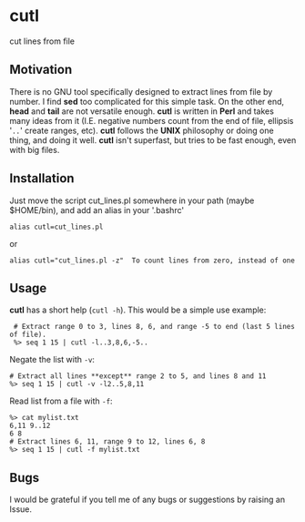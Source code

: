 # cutl
cut lines from file

## Motivation
There is no GNU tool specifically designed to extract lines from file by number. I find **sed** too complicated for this simple task. On the other end, **head** and **tail** are not versatile enough. **cutl** is written in **Perl** and takes many ideas from it (I.E. negative numbers count from the end of file, ellipsis '`..`' create ranges, etc). **cutl** follows the **UNIX** philosophy or doing one thing, and doing it well. **cutl** isn't superfast, but tries to be fast enough, even with big files.

## Installation
Just move the script cut_lines.pl somewhere in your path (maybe $HOME/bin), and add an alias in your '.bashrc'
```
alias cutl=cut_lines.pl
```
or
```
alias cutl="cut_lines.pl -z"  To count lines from zero, instead of one
```
## Usage
**cutl** has a short help (`cutl -h`). This would be a simple use example:
```
 # Extract range 0 to 3, lines 8, 6, and range -5 to end (last 5 lines of file).
 %> seq 1 15 | cutl -l..3,8,6,-5..    
```
Negate the list with `-v`:
```
# Extract all lines **except** range 2 to 5, and lines 8 and 11
%> seq 1 15 | cutl -v -l2..5,8,11      
```
Read list from a file with `-f`:
```
%> cat mylist.txt
6,11 9..12
6 8
# Extract lines 6, 11, range 9 to 12, lines 6, 8
%> seq 1 15 | cutl -f mylist.txt      
```
## Bugs
I would be grateful if you tell me of any bugs or suggestions by raising an Issue.
